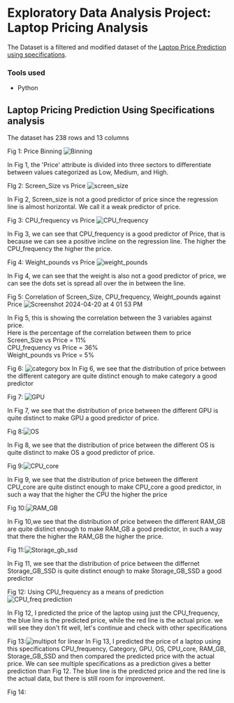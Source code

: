 # Exploratory Data Analysis Project: Laptop Pricing Analysis






The Dataset is a filtered and modified dataset of the [Laptop Price Prediction using specifications](https://www.kaggle.com/datasets/arnabchaki/laptop-price-prediction?resource=download).

### Tools used
* Python
  
##  Laptop Pricing Prediction Using Specifications analysis

The dataset has 238 rows and 13 columns

Fig 1: Price Binning
![Binning](https://github.com/Raphlawren/Laptops_Pricing_Prediction_Using_Specifications/assets/130583230/a4e427ce-9d97-4488-8e82-2874cf2c0154)

In Fig 1, the 'Price' attribute is divided into three sectors to differentiate between values categorized as Low, Medium, and High.

FIg 2: Screen_Size vs Price ![screen_size](https://github.com/Raphlawren/Laptops_Pricing_Prediction_Using_Specifications/assets/130583230/fc1c638b-65a1-44b6-83aa-c7032f80631e)

In Fig 2, Screen_size is not a good predictor of price since the regression line is almost horizontal. We call it a weak predictor of price.

Fig 3: CPU_frequency vs Price
![CPU_frequency](https://github.com/Raphlawren/Laptops_Pricing_Prediction_Using_Specifications/assets/130583230/6db64a43-1358-41ea-8684-5f87f2079e97)


In Fig 3, we can see that CPU_frequency is a good predictor of Price, that is because we can see a positive incline on the regression line. The higher the CPU_frequency the higher the price.

Fig 4: Weight_pounds vs Price
![weight_pounds](https://github.com/Raphlawren/Laptops_Pricing_Prediction_Using_Specifications/assets/130583230/5e8f16e6-4817-4e49-86b2-816cf647e432)

In Fig 4, we can see that the weight is also not a good predictor of price, we can see the dots set is spread all over the in between the line.

Fig 5: Correlation of  Screen_Size, CPU_frequency, Weight_pounds against Price
![Screenshot 2024-04-20 at 4 01 53 PM](https://github.com/Raphlawren/Laptops_Pricing_Prediction_Using_Specifications/assets/130583230/df40c81f-41b4-4a26-900c-7f4bacd39fbc)

In Fig 5, this is showing the correlation between the 3 variables against price.  
Here is the percentage of the correlation between them to price  
Screen_Size vs Price   = 11%  
CPU_frequency vs Price = 36%  
Weight_pounds vs Price = 5%  


Fig 6: ![category box](https://github.com/Raphlawren/Laptops_Pricing_Prediction_Using_Specifications/assets/130583230/f3cb69cf-642a-4636-a091-f7e71949ab3d)
In Fig 6, we see that the distribution of price between the different category are quite distinct enough to make category a good predictor

Fig 7: ![GPU](https://github.com/Raphlawren/Laptops_Pricing_Prediction_Using_Specifications/assets/130583230/b2f3236d-b676-41ac-8a5c-4ff6ed02e8bb)

In Fig 7, we see that the distribution of price between the different GPU is quite distinct to make GPU a good predictor of price.

Fig 8:![OS](https://github.com/Raphlawren/Laptops_Pricing_Prediction_Using_Specifications/assets/130583230/76ee2524-f1c5-44f5-bc25-48040497abf2)

In Fig 8, we see that the distribution of price between the different OS is quite distinct to make OS a good predictor of price.

Fig 9:![CPU_core](https://github.com/Raphlawren/Laptops_Pricing_Prediction_Using_Specifications/assets/130583230/655e0501-dfaa-4ac0-bf90-fdb8b04f2752)

In Fig 9, we see that the distribution of price between the different CPU_core are quite distinct enough to make CPU_core a good predictor, in such a way that the higher the CPU the higher the price

Fig 10:![RAM_GB](https://github.com/Raphlawren/Laptops_Pricing_Prediction_Using_Specifications/assets/130583230/8c89f1b6-2119-4793-a912-998ca5fd189f)

In Fig 10,we see that the distribution of price between the different RAM_GB are quite distinct enough to make RAM_GB a good predictor, in such a way that there the higher the RAM_GB the higher the price.

Fig 11:![Storage_gb_ssd](https://github.com/Raphlawren/Laptops_Pricing_Prediction_Using_Specifications/assets/130583230/aa21c292-73b7-4b80-91d4-e171bc50e6ea)

In Fig 11, we see that the distribution of price between the differnet Storage_GB_SSD  is quite distinct enough to make Storage_GB_SSD a good predictor


Fig 12: Using CPU_frequency as a means of prediction ![CPU_freq prediction](https://github.com/Raphlawren/Laptops_Pricing_Prediction_Using_Specifications/assets/130583230/b4e99e9c-004e-451e-948e-e5c7ed85974a)  

In FIg 12, I predicted the price of the laptop using just the CPU_frequency, the blue line is the predicted price, while the red line is the actual price. we will see they don't fit well, let's continue and check with other specifications

Fig 13:![multipot for linear](https://github.com/Raphlawren/Laptops_Pricing_Prediction_Using_Specifications/assets/130583230/c0597973-5afa-4619-a21f-efc4ae34d425)
In Fig 13, I predicted the price of a laptop using this specifications CPU_frequency, Category, GPU, OS, CPU_core, RAM_GB, Storage_GB_SSD and then compared the predicted price with the actual price. We can see multiple specifications as a prediction gives a better prediction than Fig 12. The blue line is the predicted price and the red line is the actual data, but there is still room for improvement.

Fig 14: 
